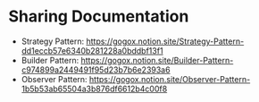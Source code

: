 # Sharing Documentation

* Strategy Pattern: https://gogox.notion.site/Strategy-Pattern-dd1eccb57e6340b281228a0bddbf13f1
* Builder Pattern: https://gogox.notion.site/Builder-Pattern-c974899a2449491f95d23b7b6e2393a6
* Observer Pattern: https://gogox.notion.site/Observer-Pattern-1b5b53ab65504a3b876df6612b4c00f8
